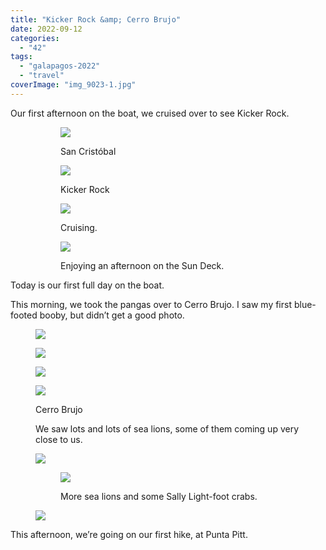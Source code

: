 ```yaml
---
title: "Kicker Rock &amp; Cerro Brujo"
date: 2022-09-12
categories: 
  - "42"
tags: 
  - "galapagos-2022"
  - "travel"
coverImage: "img_9023-1.jpg"
---
```


Our first afternoon on the boat, we cruised over to see Kicker Rock.

<figure>

<figure>

![](images/img_9023.jpg)

<figcaption>

San Cristóbal

</figcaption>

</figure>

<figure>

![](images/img_9023-1.jpg)

<figcaption>

Kicker Rock

</figcaption>

</figure>

<figure>

![](images/img_9023-2.jpg)

<figcaption>

Cruising.

</figcaption>

</figure>

<figure>

![](images/img_9023-3.jpg)

<figcaption>

Enjoying an afternoon on the Sun Deck.

</figcaption>

</figure>

</figure>

Today is our first full day on the boat.

This morning, we took the pangas over to Cerro Brujo. I saw my first blue-footed booby, but didn’t get a good photo.

<figure>

![](images/img_9023-4.jpg)

![](images/img_9023-5.jpg)

![](images/img_9023-6.jpg)

![](images/img_9023-7.jpg)

<figcaption>

Cerro Brujo

</figcaption>

</figure>

<figure>

<figcaption>

We saw lots and lots of sea lions, some of them coming up very close to us.

</figcaption>

</figure>

<figure>

![](images/img_9023-8.jpg)

<figure>

![](images/img_9023-9.jpg)

<figcaption>

More sea lions and some Sally Light-foot crabs.

</figcaption>

</figure>

![](images/img_9023-10.jpg)

</figure>

This afternoon, we’re going on our first hike, at Punta Pitt.
